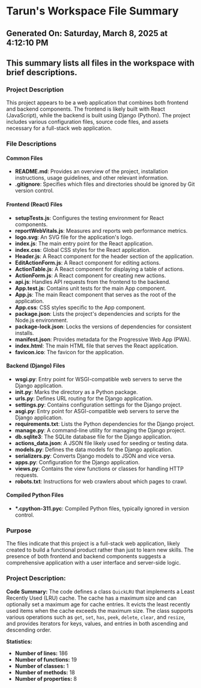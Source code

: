 # Tarun's Workspace File Summary
## Generated On: Saturday, March 8, 2025 at 4:12:10 PM
This summary lists all files in the workspace with brief descriptions.
---
### Project Description
This project appears to be a web application that combines both frontend and backend components. The frontend is likely built with React (JavaScript), while the backend is built using Django (Python). The project includes various configuration files, source code files, and assets necessary for a full-stack web application.

### File Descriptions

#### Common Files
- **README.md**: Provides an overview of the project, installation instructions, usage guidelines, and other relevant information.
- **.gitignore**: Specifies which files and directories should be ignored by Git version control.

#### Frontend (React) Files
- **setupTests.js**: Configures the testing environment for React components.
- **reportWebVitals.js**: Measures and reports web performance metrics.
- **logo.svg**: An SVG file for the application's logo.
- **index.js**: The main entry point for the React application.
- **index.css**: Global CSS styles for the React application.
- **Header.js**: A React component for the header section of the application.
- **EditActionForm.js**: A React component for editing actions.
- **ActionTable.js**: A React component for displaying a table of actions.
- **ActionForm.js**: A React component for creating new actions.
- **api.js**: Handles API requests from the frontend to the backend.
- **App.test.js**: Contains unit tests for the main App component.
- **App.js**: The main React component that serves as the root of the application.
- **App.css**: CSS styles specific to the App component.
- **package.json**: Lists the project's dependencies and scripts for the Node.js environment.
- **package-lock.json**: Locks the versions of dependencies for consistent installs.
- **manifest.json**: Provides metadata for the Progressive Web App (PWA).
- **index.html**: The main HTML file that serves the React application.
- **favicon.ico**: The favicon for the application.

#### Backend (Django) Files
- **wsgi.py**: Entry point for WSGI-compatible web servers to serve the Django application.
- **__init__.py**: Marks the directory as a Python package.
- **urls.py**: Defines URL routing for the Django application.
- **settings.py**: Contains configuration settings for the Django project.
- **asgi.py**: Entry point for ASGI-compatible web servers to serve the Django application.
- **requirements.txt**: Lists the Python dependencies for the Django project.
- **manage.py**: A command-line utility for managing the Django project.
- **db.sqlite3**: The SQLite database file for the Django application.
- **actions_data.json**: A JSON file likely used for seeding or testing data.
- **models.py**: Defines the data models for the Django application.
- **serializers.py**: Converts Django models to JSON and vice versa.
- **apps.py**: Configuration for the Django application.
- **views.py**: Contains the view functions or classes for handling HTTP requests.
- **robots.txt**: Instructions for web crawlers about which pages to crawl.

#### Compiled Python Files
- **\*.cpython-311.pyc**: Compiled Python files, typically ignored in version control.

### Purpose
The files indicate that this project is a full-stack web application, likely created to build a functional product rather than just to learn new skills. The presence of both frontend and backend components suggests a comprehensive application with a user interface and server-side logic. 
### Project Description:
 **Code Summary:**
The code defines a class `QuickLRU` that implements a Least Recently Used (LRU) cache. The cache has a maximum size and can optionally set a maximum age for cache entries. It evicts the least recently used items when the cache exceeds the maximum size. The class supports various operations such as `get`, `set`, `has`, `peek`, `delete`, `clear`, and `resize`, and provides iterators for keys, values, and entries in both ascending and descending order.

**Statistics:**
- **Number of lines:** 186
- **Number of functions:** 19
- **Number of classes:** 1
- **Number of methods:** 18
- **Number of properties:** 8
